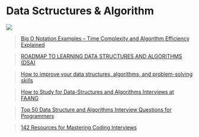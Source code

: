 # Data Sctructures & Algorithm
<img src="https://miro.medium.com/max/1400/1*Dyu63sMUVL-gYEZISOE2BQ.jpeg">

> [Big O Notation Examples – Time Complexity and Algorithm Efficiency Explained](https://www.freecodecamp.org/news/big-o-notation-examples-time-complexity-explained/)

> [ROADMAP TO LEARNING DATA STRUCTURES AND ALGORITHMS (DSA)](https://vritika.medium.com/roadmap-to-learning-data-structures-and-algorithms-dsa-8fbc375b5701)

> [How to improve your data structures, algorithms, and problem-solving skills](https://medium.com/@fabianterh/how-to-improve-your-data-structures-algorithms-and-problem-solving-skills-af50971cba60)

> [How to Study for Data-Structures and Algorithms Interviews at FAANG](https://medium.com/swlh/how-to-study-for-data-structures-and-algorithms-interviews-at-faang-65043e00b5df)

> [Top 50 Data Structure and Algorithms Interview Questions for Programmers](https://medium.com/javarevisited/50-data-structure-and-algorithms-interview-questions-for-programmers-b4b1ac61f5b0)

> [142 Resources for Mastering Coding Interviews](https://betterprogramming.pub/the-software-engineering-study-guide-bac25b8b61eb)
